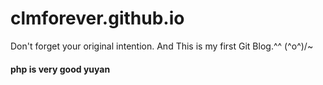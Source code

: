 # clmforever.github.io
Don't forget your original intention.
And
This is my first Git Blog.^^
\(^o^)/~
<h4>php is very good yuyan</h4>
